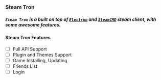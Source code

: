 ### Steam Tron

##### `Steam Tron` is a built on top of [`Electron`](https://www.electronjs.org) and [`SteamCMD`](https://developer.valvesoftware.com/wiki/SteamCMD) steam client, with some awesome features. 

#### Steam Tron Features
- [ ] Full API Support
- [ ] Plugin and Themes Support
- [ ] Game Installing, Updating
- [ ] Friends List
- [ ] Login